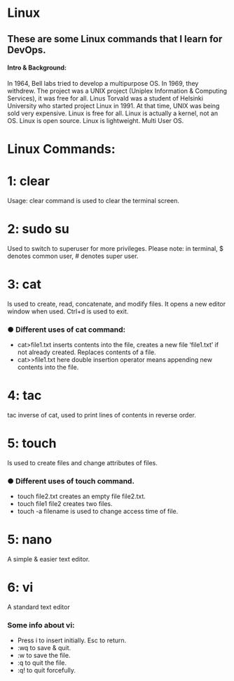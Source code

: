 # Linux
## These are some Linux commands that I learn for DevOps.
#### Intro & Background:
In 1964, Bell labs tried to develop a multipurpose OS.
In 1969, they withdrew.
The project was a UNIX project (Uniplex Information & Computing Services), it was free for all.
Linus Torvald was a student of Helsinki University who started project Linux in 1991. At that time, UNIX was being sold very expensive.
Linux is free for all.
Linux is actually a kernel, not an OS.
Linux is open source.
Linux is lightweight.
Multi User OS.

# Linux Commands:

# 1: clear
Usage: clear command is used to clear the terminal screen.

# 2: sudo su
Used to switch to superuser for more privileges.
Please note: in terminal, $ denotes common user, # denotes super user.

# 3: cat
Is used to create, read, concatenate, and modify files.
It opens a new editor window when used. Ctrl+d is used to exit.
### ● Different uses of cat command:
- cat>file1.txt inserts contents into the file, creates a new
file ‘file1.txt’ if not already created. Replaces contents of
a file.
- cat>>file1.txt here double insertion operator means
appending new contents into the file.

# 4: tac
tac inverse of cat, used to print lines of contents in
reverse order.

# 5: touch
Is used to create files and change attributes of files.
### ● Different uses of touch command.
- touch file2.txt creates an empty file file2.txt.
- touch file1 file2 creates two files.
- touch -a filename is used to change access time of file.

# 5: nano
A simple & easier text editor.

# 6: vi
A standard text editor
### Some info about vi:
- Press i to insert initially. Esc to return.
- :wq to save & quit.
- :w to save the file.
- :q to quit the file.
- :q! to quit forcefully.

